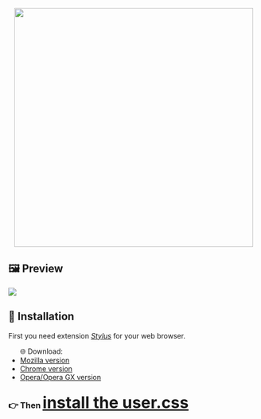 <p align="center"><a href="https://userstyles.world/style/5592/dark-instagram-variable-recolor-forked"><img src="https://i.imgur.com/fPb2Xbs.png" style="width: 30rem;"></img></a></p>

<div id="preview">
  <h2>🖼 Preview</h2>
    <img src="https://i.imgur.com/fNdYTMS.png"></img>
</div>

<div id="installation">
 <h2>📁 Installation</h2>
   <div class="stylus">
       <p>First you need extension <a href="https://add0n.com/stylus.html" style="font-style: italic;">Stylus</a> for your web browser.</p>
          <ul>🌐 Download:
            <li><a href="https://addons.mozilla.org/en-US/firefox/addon/styl-us/">Mozilla version</a></li>
            <li><a href="https://chrome.google.com/webstore/detail/stylus/clngdbkpkpeebahjckkjfobafhncgmne">Chrome version</a></li>
            <li><a href="https://addons.opera.com/en/extensions/details/stylus/">Opera/Opera GX version</a></li>
          </ul>
   </div>
   <div class="user.css">
     <h3>👉 Then 
        <a href="https://github.com/blyad2137/dark-instagram--variable-recolor--forked/raw/main/dark-theme.user.css" style="font-size: 2rem;"> install the user.css</a></h3>
   </div>
</div>
